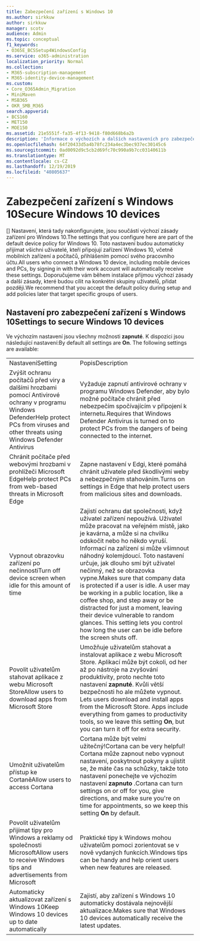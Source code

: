 ```yaml
---
title: Zabezpečení zařízení s Windows 10
ms.author: sirkkuw
author: sirkkuw
manager: scotv
audience: Admin
ms.topic: conceptual
f1_keywords:
- O365E_BCSSetup4WindowsConfig
ms.service: o365-administration
localization_priority: Normal
ms.collection:
- M365-subscription-management
- M365-identity-device-management
ms.custom:
- Core_O365Admin_Migration
- MiniMaven
- MSB365
- OKR_SMB_M365
search.appverid:
- BCS160
- MET150
- MOE150
ms.assetid: 21e5551f-fa35-4f13-9418-f80d668b6a2b
description: 'Informace o výchozích a dalších nastaveních pro zabezpečení zařízení systému Windows 10. '
ms.openlocfilehash: 64f20433d5a4b78fc234a4ec3bec937ec30145c6
ms.sourcegitcommit: 0ad0092d9c5cb2d69fc70c990a9b7cc03140611b
ms.translationtype: MT
ms.contentlocale: cs-CZ
ms.lasthandoff: 12/19/2019
ms.locfileid: "40805637"
---
```

# <a name="secure-windows-10-devices"></a><span data-ttu-id="4902c-103">Zabezpečení zařízení s Windows 10</span><span class="sxs-lookup"><span data-stu-id="4902c-103">Secure Windows 10 devices</span></span>

<span data-ttu-id="4902c-104">[] Nastavení, která tady nakonfigurujete, jsou součástí výchozí zásady zařízení pro Windows 10.</span><span class="sxs-lookup"><span data-stu-id="4902c-104">The settings that you configure here are part of the default device policy for Windows 10.</span></span> <span data-ttu-id="4902c-105">Toto nastavení budou automaticky přijímat všichni uživatelé, kteří připojují zařízení Windows 10, včetně mobilních zařízení a počítačů, přihlášením pomocí svého pracovního účtu.</span><span class="sxs-lookup"><span data-stu-id="4902c-105">All users who connect a Windows 10 device, including mobile devices and PCs, by signing in with their work account will automatically receive these settings.</span></span> <span data-ttu-id="4902c-106">Doporučujeme vám během instalace přijmou výchozí zásady a další zásady, které budou cílit na konkrétní skupiny uživatelů, přidat později.</span><span class="sxs-lookup"><span data-stu-id="4902c-106">We recommend that you accept the default policy during setup and add policies later that target specific groups of users.</span></span>
  
## <a name="settings-to-secure-windows-10-devices"></a><span data-ttu-id="4902c-107">Nastavení pro zabezpečení zařízení s Windows 10</span><span class="sxs-lookup"><span data-stu-id="4902c-107">Settings to secure Windows 10 devices</span></span>

<span data-ttu-id="4902c-p102">Ve výchozím nastavení jsou všechny možnosti **zapnuté**. K dispozici jsou následující nastavení:</span><span class="sxs-lookup"><span data-stu-id="4902c-p102">By default all settings are **On**. The following settings are available:</span></span>
  
|||
|:-----|:-----|
|<span data-ttu-id="4902c-110">Nastavení</span><span class="sxs-lookup"><span data-stu-id="4902c-110">Setting</span></span>  <br/> |<span data-ttu-id="4902c-111">Popis</span><span class="sxs-lookup"><span data-stu-id="4902c-111">Description</span></span>  <br/> |
|<span data-ttu-id="4902c-112">Zvýšit ochranu počítačů před viry a dalšími hrozbami pomocí Antivirové ochrany v programu Windows Defender</span><span class="sxs-lookup"><span data-stu-id="4902c-112">Help protect PCs from viruses and other threats using Windows Defender Antivirus</span></span>  <br/> |<span data-ttu-id="4902c-113">Vyžaduje zapnutí antivirové ochrany v programu Windows Defender, aby bylo možné počítače chránit před nebezpečím spočívajícím v připojení k internetu.</span><span class="sxs-lookup"><span data-stu-id="4902c-113">Requires that Windows Defender Antivirus is turned on to protect PCs from the dangers of being connected to the internet.</span></span>  <br/> |
|<span data-ttu-id="4902c-114">Chránit počítače před webovými hrozbami v prohlížeči Microsoft Edge</span><span class="sxs-lookup"><span data-stu-id="4902c-114">Help protect PCs from web-based threats in Microsoft Edge</span></span>  <br/> |<span data-ttu-id="4902c-115">Zapne nastavení v Edgi, které pomáhá chránit uživatele před škodlivými weby a nebezpečným stahováním.</span><span class="sxs-lookup"><span data-stu-id="4902c-115">Turns on settings in Edge that help protect users from malicious sites and downloads.</span></span>  <br/> |
|<span data-ttu-id="4902c-116">Vypnout obrazovku zařízení po nečinnosti</span><span class="sxs-lookup"><span data-stu-id="4902c-116">Turn off device screen when idle for this amount of time</span></span>  <br/> |<span data-ttu-id="4902c-p103">Zajistí ochranu dat společnosti, když uživatel zařízení nepoužívá. Uživatel může pracovat na veřejném místě, jako je kavárna, a může si na chvilku odskočit nebo ho někdo vyruší. Informací na zařízení si může všimnout náhodný kolemjdoucí. Toto nastavení určuje, jak dlouho smí být uživatel nečinný, než se obrazovka vypne.</span><span class="sxs-lookup"><span data-stu-id="4902c-p103">Makes sure that company data is protected if a user is idle. A user may be working in a public location, like a coffee shop, and step away or be distracted for just a moment, leaving their device vulnerable to random glances. This setting lets you control how long the user can be idle before the screen shuts off.</span></span>  <br/> |
|<span data-ttu-id="4902c-120">Povolit uživatelům stahovat aplikace z webu Microsoft Store</span><span class="sxs-lookup"><span data-stu-id="4902c-120">Allow users to download apps from Microsoft Store</span></span>  <br/> |<span data-ttu-id="4902c-p104">Umožňuje uživatelům stahovat a instalovat aplikace z webu Microsoft Store. Aplikací může být cokoli, od her až po nástroje na zvyšování produktivity, proto nechte toto nastavení **zapnuté**. Kvůli větší bezpečnosti ho ale můžete vypnout.  </span><span class="sxs-lookup"><span data-stu-id="4902c-p104">Lets users download and install apps from the Microsoft Store. Apps include everything from games to productivity tools, so we leave this setting **On**, but you can turn it off for extra security.  </span></span><br/> |
|<span data-ttu-id="4902c-123">Umožnit uživatelům přístup ke Cortaně</span><span class="sxs-lookup"><span data-stu-id="4902c-123">Allow users to access Cortana</span></span>  <br/> |<span data-ttu-id="4902c-124">Cortana může být velmi užitečný!</span><span class="sxs-lookup"><span data-stu-id="4902c-124">Cortana can be very helpful!</span></span> <span data-ttu-id="4902c-125">Cortana může zapnout nebo vypnout nastavení, poskytnout pokyny a ujistit se, že máte čas na schůzky, takže toto nastavení ponechejte ve výchozím nastavení **zapnuto** .</span><span class="sxs-lookup"><span data-stu-id="4902c-125">Cortana can turn settings on or off for you, give directions, and make sure you're on time for appointments, so we keep this setting **On** by default.</span></span>  <br/> |
|<span data-ttu-id="4902c-126">Povolit uživatelům přijímat tipy pro Windows a reklamy od společnosti Microsoft</span><span class="sxs-lookup"><span data-stu-id="4902c-126">Allow users to receive Windows tips and advertisements from Microsoft</span></span>  <br/> |<span data-ttu-id="4902c-127">Praktické tipy k Windows mohou uživatelům pomoci zorientovat se v nově vydaných funkcích.</span><span class="sxs-lookup"><span data-stu-id="4902c-127">Windows tips can be handy and help orient users when new features are released.</span></span>  <br/> |
|<span data-ttu-id="4902c-128">Automaticky aktualizovat zařízení s Windows 10</span><span class="sxs-lookup"><span data-stu-id="4902c-128">Keep Windows 10 devices up to date automatically</span></span>  <br/> |<span data-ttu-id="4902c-129">Zajistí, aby zařízení s Windows 10 automaticky dostávala nejnovější aktualizace.</span><span class="sxs-lookup"><span data-stu-id="4902c-129">Makes sure that Windows 10 devices automatically receive the latest updates.</span></span>  <br/> |
   

